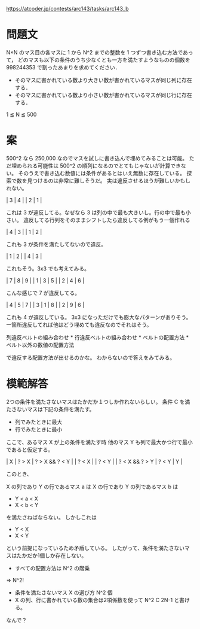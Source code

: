 https://atcoder.jp/contests/arc143/tasks/arc143_b

# 問題文

N×N のマス目の各マスに 1 から N^2 までの整数を 1 つずつ書き込む方法であって，
どのマスも以下の条件のうち少なくとも一方を満たすようなものの個数を 998244353 で割ったあまりを求めてください．

- そのマスに書かれている数より大きい数が書かれているマスが同じ列に存在する．
- そのマスに書かれている数より小さい数が書かれているマスが同じ行に存在する．

1 ≦ N ≦ 500

# 案

500^2 なら 250,000 なのでマスを試しに書き込んで埋めてみることは可能。
ただ埋められる可能性は 500^2 の順列になるのでとてもじゃないが計算できない。
そのうえで書き込む数値には条件があるとはいえ無数に存在している。
探索で数を見つけるのは非常に難しそうだ。
実は違反させるほうが難しいかもしれない。

| 3 | 4 |
| 2 | 1 |

これは 3 が違反してる。なぜなら 3 は列の中で最も大きいし。行の中で最も小さい。
違反してる行列をそのままシフトしたら違反してる例がもう一個作れる

| 4 | 3 |
| 1 | 2 |

これも 3 が条件を満たしてないので違反。

| 1 | 2 |
| 4 | 3 |

これもそう。3x3 でも考えてみる。

| 7 | 8 | 9 |
| 1 | 3 | 5 |
| 2 | 4 | 6 |

こんな感じで 7 が違反してる。

| 4 | 5 | 7 |
| 3 | 1 | 8 |
| 2 | 9 | 6 |

これも 4 が違反している。
3x3 になっただけでも膨大なパターンがありそう。
一箇所違反してれば他はどう埋めても違反なのでそれはそう。

列違反ベルトの組み合わせ * 行違反ベルトの組み合わせ * ベルトの配置方法 * ベルト以外の数値の配置方法

で違反する配置方法が出せるのかな。
わからないので答えをみてみる。

# 模範解答

2つの条件を満たさないマスはたかだか１つしか作れないらしい。
条件 C を満たさないマスは下記の条件を満たす。

- 列でみたときに最大
- 行でみたときに最小

ここで、あるマス X が上の条件を満たす時
他のマス Y も列で最大かつ行で最小であると仮定する。

| X              | ? > X | ? > X && ? < Y |
| ? < X          |       | ? < Y          |
| ? < X && ? > Y | ? < Y | Y              |

このとき、

X の列であり Y の行であるマス a は
X の行であり Y の列であるマス b は

- Y < a < X
- X < b < Y

を満たさねばならない。
しかしこれは

- Y < X
- X < Y

という前提になっているため矛盾している。
したがって、条件を満たさないマスはたかだか1個しか存在しない。

- すべての配置方法は N^2 の階乗

=> N^2!

- 条件を満たさないマス X の選び方 N^2 個
- X の列、行に書かれている数の集合は2項係数を使って N^2 C 2N-1 と書ける。

なんで？
